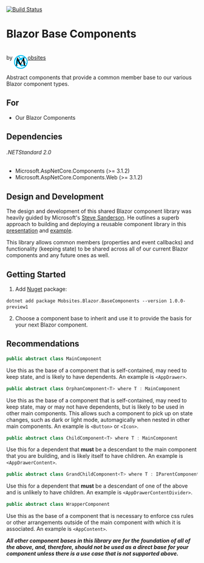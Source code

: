 [![Build Status](https://dev.azure.com/Mobsites-US/Blazor%20Base%20Components/_apis/build/status/Build?branchName=master)](https://dev.azure.com/Mobsites-US/Blazor%20Base%20Components/_build/latest?definitionId=9&branchName=master)

# Blazor Base Components
by <a href="https://www.mobsites.com"><img align="center" src="./src/assets/mobsites-logo.png" width="36" height="36" style="padding-top: 20px;" />obsites</a>

Abstract components that provide a common member base to our various Blazor component types.

## For
* Our Blazor Components

## Dependencies

###### .NETStandard 2.0
* Microsoft.AspNetCore.Components (>= 3.1.2)
* Microsoft.AspNetCore.Components.Web (>= 3.1.2)

## Design and Development
The design and development of this shared Blazor component library was heavily guided by Microsoft's [Steve Sanderson](https://blog.stevensanderson.com/). He outlines a superb approach to building and deploying a reusable component library in this [presentation](https://youtu.be/QnBYmTpugz0) and [example](https://github.com/SteveSandersonMS/presentation-2020-01-NdcBlazorComponentLibraries).

This library allows common members (properties and event callbacks) and functionality (keeping state) to be shared across all of our current Blazor components and any future ones as well.

## Getting Started
1. Add [Nuget](https://www.nuget.org/packages/Mobsites.Blazor.BaseComponents/) package:

```shell
dotnet add package Mobsites.Blazor.BaseComponents --version 1.0.0-preview1
```

2. Choose a component base to inherit and use it to provide the basis for your next Blazor component.

## Recommendations
```c#
public abstract class MainComponent
```
Use this as the base of a component that is self-contained, may need to keep state, and is likely to have dependents. An example is `<AppDrawer>`.

```c#
public abstract class OrphanComponent<T> where T : MainComponent
```
Use this as the base of a component that is self-contained, may need to keep state, may or may not have dependents, but is likely to be used in other main components. This allows such a component to pick up on state changes, such as dark or light mode, automagically when nested in other main components. An example is `<Button>` or `<Icon>`.

```c#
public abstract class ChildComponent<T> where T : MainComponent
```

Use this for a dependent that **must** be a descendant to the main component that you are building, and is likely itself to have children. An example is `<AppDrawerContent>`.

```c#
public abstract class GrandChildComponent<T> where T : IParentComponentBase
```

Use this for a dependent that **must** be a descendant of one of the above and is unlikely to have children. An example is `<AppDrawerContentDivider>`.

```c#
public abstract class WrapperComponent
```
Use this as the base of a component that is necessary to enforce css rules or other arrangements outside of the main component with which it is associated. An example is `<AppContent>`.

***All other component bases in this library are for the foundation of all of the above, and, therefore, should not be used as a direct base for your component unless there is a use case that is not supported above.***